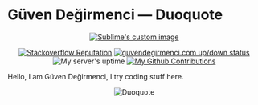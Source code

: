 # Güven Değirmenci — Duoquote
<p align="center">
  <a href="https://guvendegirmenci.com"><img src="https://lambda.sx/2OF.png" alt="Sublime's custom image"/></a>
</p>
<p align="center">
  <a href="https://stackoverflow.com/users/story/7493063"><img src="https://img.shields.io/stackexchange/stackoverflow/r/7493063?logo=stackoverflow&style=for-the-badge" alt="Stackoverflow Reputation"/></a>
  <a href="https://guvendegirmenci.com"><img src="https://img.shields.io/website?down_message=down&label=guvendegirmenci.com&up_message=up&url=https%3A%2F%2Fguvendegirmenci.com&style=for-the-badge" alt="guvendegirmenci.com up/down status"/></a>
  <img src="https://img.shields.io/uptimerobot/ratio/m785555578-993136aab7bb4ff829023ffe?label=UPTIME%20%2830%20Days%29&style=for-the-badge" alt="My server's uptime"/>
  <a href="#js-contribution-activity"><img src="https://img.shields.io/badge/My%20Contributions-%E2%88%9E-green?style=for-the-badge" alt="My Github Contributions"></a>
</p>

Hello, I am Güven Değirmenci, I try coding stuff here.

<p align="center">
 <img src="https://github-profile-trophy.vercel.app/?username=Duoquote&theme=nord&no-frame=true&column=7" alt="Duoquote"/>
</p>

